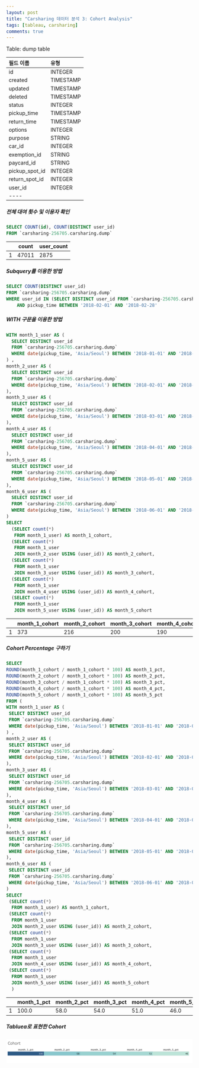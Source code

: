 ```yaml
---
layout: post
title: "Carsharing 데이터 분석 3: Cohort Analysis"
tags: [tableau, carsharing]
comments: true
---
```


Table: dump table

| 필드 이름 | 유형 |
|:---|:---|
| id  | INTEGER  |
| created  | TIMESTAMP  |
| updated  | TIMESTAMP  |
| deleted  | TIMESTAMP  |
| status  | INTEGER  |
| pickup_time  | TIMESTAMP  |
| return_time  | TIMESTAMP  |
| options  | INTEGER  |
| purpose  | STRING  |
| car_id  | INTEGER  |
| exemption_id  | STRING  |
| paycard_id  | STRING  |
| pickup_spot_id  | INTEGER  |
| return_spot_id  | INTEGER  |
| user_id  | INTEGER  |
|----

##### 전체 대여 횟수 및 이용자 확인

```sql
SELECT COUNT(id), COUNT(DISTINCT user_id)
FROM `carsharing-256705.carsharing.dump`
```

|   | count | user_count |
|---|-------|------------|
| 1 | 47011 | 2875       |

##### Subquery를 이용한 방법

```sql
SELECT COUNT(DISTINCT user_id)
FROM `carsharing-256705.carsharing.dump`
WHERE user_id IN (SELECT DISTINCT user_id FROM `carsharing-256705.carsharing.dump` WHERE pickup_time BETWEEN '2018-01-01' AND '2018-01-31')
    AND pickup_time BETWEEN '2018-02-01' AND '2018-02-28'
```


##### WITH 구문을 이용한 방법

```sql
WITH month_1_user AS (
  SELECT DISTINCT user_id
  FROM `carsharing-256705.carsharing.dump`
  WHERE date(pickup_time, 'Asia/Seoul') BETWEEN '2018-01-01' AND '2018-01-30'
) ,
month_2_user AS (
  SELECT DISTINCT user_id
  FROM `carsharing-256705.carsharing.dump`
  WHERE date(pickup_time, 'Asia/Seoul') BETWEEN '2018-02-01' AND '2018-02-28'
),
month_3_user AS (
  SELECT DISTINCT user_id
  FROM `carsharing-256705.carsharing.dump`
  WHERE date(pickup_time, 'Asia/Seoul') BETWEEN '2018-03-01' AND '2018-03-30'
),
month_4_user AS (
  SELECT DISTINCT user_id
  FROM `carsharing-256705.carsharing.dump`
  WHERE date(pickup_time, 'Asia/Seoul') BETWEEN '2018-04-01' AND '2018-04-30'
),
month_5_user AS (
  SELECT DISTINCT user_id
  FROM `carsharing-256705.carsharing.dump`
  WHERE date(pickup_time, 'Asia/Seoul') BETWEEN '2018-05-01' AND '2018-05-30'
),
month_6_user AS (
  SELECT DISTINCT user_id
  FROM `carsharing-256705.carsharing.dump`
  WHERE date(pickup_time, 'Asia/Seoul') BETWEEN '2018-06-01' AND '2018-06-28'
)
SELECT 
  (SELECT count(*) 
   FROM month_1_user) AS month_1_cohort,
  (SELECT count(*)
   FROM month_1_user
   JOIN month_2_user USING (user_id)) AS month_2_cohort,
  (SELECT count(*)
   FROM month_1_user
   JOIN month_3_user USING (user_id)) AS month_3_cohort,
  (SELECT count(*)
   FROM month_1_user
   JOIN month_4_user USING (user_id)) AS month_4_cohort,
  (SELECT count(*)
   FROM month_1_user
   JOIN month_5_user USING (user_id)) AS month_5_cohort
   ```

|   | month_1_cohort | month_2_cohort | month_3_cohort | month_4_cohort | month_5_cohort |
|---|----------------|----------------|----------------|----------------|----------------|
| 1 | 373            | 216            | 200            | 190            | 170            |


##### Cohort Percentage 구하기

   ```sql
SELECT
  ROUND(month_1_cohort / month_1_cohort * 100) AS month_1_pct,
  ROUND(month_2_cohort / month_1_cohort * 100) AS month_2_pct,
  ROUND(month_3_cohort / month_1_cohort * 100) AS month_3_pct,
  ROUND(month_4_cohort / month_1_cohort * 100) AS month_4_pct,
  ROUND(month_5_cohort / month_1_cohort * 100) AS month_5_pct
 FROM (
  WITH month_1_user AS (
    SELECT DISTINCT user_id
    FROM `carsharing-256705.carsharing.dump`
    WHERE date(pickup_time, 'Asia/Seoul') BETWEEN '2018-01-01' AND '2018-01-30'
  ) ,
  month_2_user AS (
    SELECT DISTINCT user_id
    FROM `carsharing-256705.carsharing.dump`
    WHERE date(pickup_time, 'Asia/Seoul') BETWEEN '2018-02-01' AND '2018-02-28'
  ),
  month_3_user AS (
    SELECT DISTINCT user_id
    FROM `carsharing-256705.carsharing.dump`
    WHERE date(pickup_time, 'Asia/Seoul') BETWEEN '2018-03-01' AND '2018-03-30'
  ),
  month_4_user AS (
    SELECT DISTINCT user_id
    FROM `carsharing-256705.carsharing.dump`
    WHERE date(pickup_time, 'Asia/Seoul') BETWEEN '2018-04-01' AND '2018-04-30'
  ),
  month_5_user AS (
    SELECT DISTINCT user_id
    FROM `carsharing-256705.carsharing.dump`
    WHERE date(pickup_time, 'Asia/Seoul') BETWEEN '2018-05-01' AND '2018-05-30'
  ),
  month_6_user AS (
    SELECT DISTINCT user_id
    FROM `carsharing-256705.carsharing.dump`
    WHERE date(pickup_time, 'Asia/Seoul') BETWEEN '2018-06-01' AND '2018-06-28'
  )
  SELECT 
    (SELECT count(*) 
     FROM month_1_user) AS month_1_cohort,
    (SELECT count(*)
     FROM month_1_user
     JOIN month_2_user USING (user_id)) AS month_2_cohort,
    (SELECT count(*)
     FROM month_1_user
     JOIN month_3_user USING (user_id)) AS month_3_cohort,
    (SELECT count(*)
     FROM month_1_user
     JOIN month_4_user USING (user_id)) AS month_4_cohort,
    (SELECT count(*)
     FROM month_1_user
     JOIN month_5_user USING (user_id)) AS month_5_cohort
     )
```

|   | month_1_pct | month_2_pct | month_3_pct | month_4_pct | month_5_pct |
|---|-------------|-------------|-------------|-------------|-------------|
| 1 | 100.0       | 58.0        | 54.0        | 51.0        | 46.0        |



##### Tabluea로 표현한 Cohort 
![Cohort](../images/2019-10-22-Carsharing-Data-Analysis-3.png)